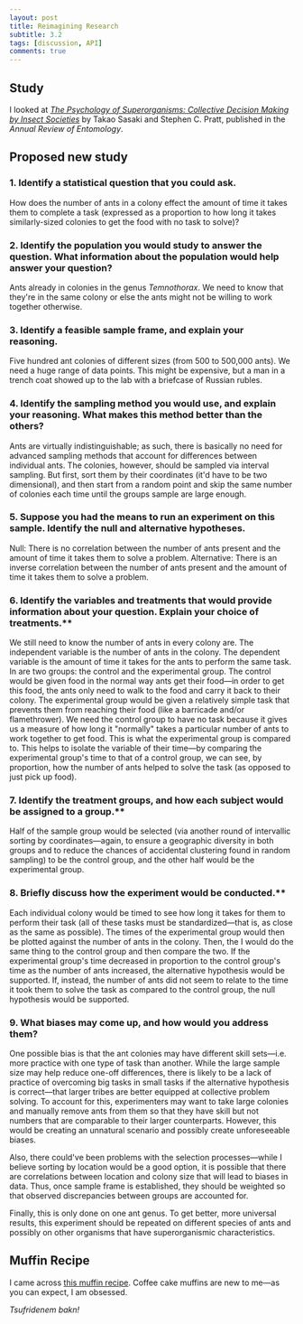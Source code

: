 ```yaml
---
layout: post
title: Reimagining Research
subtitle: 3.2
tags: [discussion, API]
comments: true
---
```



## Study

I looked at [_The Psychology of Superorganisms: Collective Decision Making by Insect Societies_](http://www.public.asu.edu/~spratt1/Publications/Sasaki%20and%20Pratt%202018.pdf) by Takao Sasaki and Stephen C. Pratt, published in the _Annual Review of Entomology_.

## Proposed new study

### 1. Identify a statistical question that you could ask.

How does the number of ants in a colony effect the amount of time it takes them to complete a task (expressed as a proportion to how long it takes similarly-sized colonies to get the food with no task to solve)?

### 2. Identify the population you would study to answer the question. What information about the population would help answer your question?

Ants already in colonies in the genus _Temnothorax_. We need to know that they're in the same colony or else the ants might not be willing to work together otherwise.

### 3. Identify a feasible sample frame, and explain your reasoning.

Five hundred ant colonies of different sizes (from 500 to 500,000 ants). We need a huge range of data points. This might be expensive, but a man in a trench coat showed up to the lab with a briefcase of Russian rubles.

### 4. Identify the sampling method you would use, and explain your reasoning. What makes this method better than the others?

Ants are virtually indistinguishable; as such, there is basically no need for advanced sampling methods that account for differences between individual ants.
The colonies, however, should be sampled via interval sampling. But first, sort them by their coordinates (it'd have to be two dimensional), and then start from a random point and skip the same number of colonies each time until the groups sample are large enough.

### 5. Suppose you had the means to run an experiment on this sample. Identify the null and alternative hypotheses.

Null: There is no correlation between the number of ants present and the amount of time it takes them to solve a problem.
Alternative: There is an inverse correlation between the number of ants present and the amount of time it takes them to solve a problem.

### 6. Identify the variables and treatments that would provide information about your question. Explain your choice of treatments.**

We still need to know the number of ants in every colony are. The independent variable is the number of ants in the colony. The dependent variable is the amount of time it takes for the ants to perform the same task.
In are two groups: the control and the experimental group. The control would be given food in the normal way ants get their food—in order to get this food, the ants only need to walk to the food and carry it back to their colony. The experimental group would be given a relatively simple task that prevents them from reaching their food (like a barricade and/or flamethrower).
We need the control group to have no task because it gives us a measure of how long it "normally" takes a particular number of ants to work together to get food. This is what the experimental group is compared to. This helps to isolate the variable of their time—by comparing the experimental group's time to that of a control group, we can see, by proportion, how the number of ants helped to solve the task (as opposed to just pick up food).

### 7. Identify the treatment groups, and how each subject would be assigned to a group.**

Half of the sample group would be  selected (via another round of intervallic sorting by coordinates—again, to ensure a geographic diversity in both groups and to reduce the chances of accidental clustering found in random sampling) to be the control group, and the other half would be the experimental group.

### 8. Briefly discuss how the experiment would be conducted.**

Each individual colony would be timed to see how long it takes for them to perform their task (all of these tasks must be standardized—that is, as close as the same as possible). The times of the experimental group would then be plotted against the number of ants in the colony. Then, the I would do the same thing to the control group and then compare the two. If the experimental group's time decreased in proportion to the control group's time as the number of ants increased, the alternative hypothesis would be supported. If, instead, the number of ants did not seem to relate to the time it took them to solve the task as compared to the control group, the null hypothesis would be supported.

### 9. What biases may come up, and how would you address them?

One possible bias is that the ant colonies may have different skill sets—i.e. more practice with one type of task than another. While the large sample size may help reduce one-off differences, there is likely to be a lack of practice of overcoming big tasks in small tasks if the alternative hypothesis is correct—that larger tribes are better equipped at collective problem solving. To account for this, experimenters may want to take large colonies and manually remove ants from them so that they have skill but not numbers that are comparable to their larger counterparts. However, this would be creating an unnatural scenario and possibly create unforeseeable biases.

Also, there could've been problems with the selection processes—while I believe sorting by location would be a good option, it is possible that there are correlations between location and colony size that will lead to biases in data. Thus, once sample frame is established, they should be weighted so that observed discrepancies between groups are accounted for.

Finally, this is only done on one ant genus. To get better, more universal results, this experiment should be repeated on different species of ants and possibly on other organisms that have superorganismic characteristics.

## Muffin Recipe

I came across [this muffin recipe](https://damndelicious.net/2014/03/24/coffee-cake-muffins/). Coffee cake muffins are new to me—as you can expect, I am obsessed.

_Tsufridenem bakn!_
